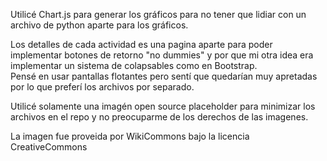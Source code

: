 Utilicé Chart.js para generar los gráficos para no tener que lidiar con un archivo de python aparte para los gráficos.

Los detalles de cada actividad es una pagina aparte para poder implementar botones de retorno "no dummies" y por que mi otra idea era implementar un sistema de colapsables como en Bootstrap.  
Pensé en usar pantallas flotantes pero sentí que quedarían muy apretadas por lo que preferí los archivos por separado.

Utilicé solamente una imagén open source placeholder para minimizar los archivos en el repo y no preocuparme de los derechos de las imagenes.

La imagen fue proveida por WikiCommons bajo la licencia CreativeCommons